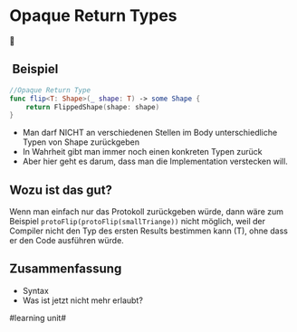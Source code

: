 # Opaque Return Types
🚗

##  Beispiel
```swift
//Opaque Return Type
func flip<T: Shape>(_ shape: T) -> some Shape {
    return FlippedShape(shape: shape)
}
```

- Man darf NICHT  an verschiedenen Stellen im Body unterschiedliche Typen von Shape zurückgeben
- In Wahrheit gibt man immer noch einen konkreten Typen zurück
- Aber hier geht es darum, dass man die Implementation verstecken will.

## Wozu ist das gut?

Wenn man einfach nur das Protokoll zurückgeben würde, dann wäre zum Beispiel `protoFlip(protoFlip(smallTriange))` nicht möglich, weil der Compiler nicht den Typ des ersten Results bestimmen kann (T), ohne dass er den Code ausführen würde.


## Zusammenfassung
- Syntax
- Was ist jetzt nicht mehr erlaubt?

#learning unit#